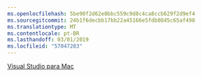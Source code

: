 ```yaml
---
ms.openlocfilehash: 5be90f2d62e0bbc559c9d8c4ca8ccb629f2d9ef4
ms.sourcegitcommit: 24b1f6decbb17bb22a45166e5fdb0845c65af498
ms.translationtype: MT
ms.contentlocale: pt-BR
ms.lasthandoff: 03/01/2019
ms.locfileid: "57047283"
---
```

[Visual Studio para Mac](https://visualstudio.microsoft.com/vs/mac/)
